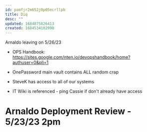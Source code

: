 ```yaml
---
id: pamfjr2m652j0p05ecrllpb
title: Diq
desc: ""
updated: 1684875826413
created: 1684534102990
---
```


Arnaldo leaving on 5/26/23

- OPS Handbook: https://sites.google.com/nten.io/devopshandbook/home?authuser=0&pli=1

- OnePassword main vault contains ALL random crap
- SteveK has access to all of our systems
- IT Wiki is referenced - ping Cassie if don't already have access

# Arnaldo Deployment Review - 5/23/23 2pm
